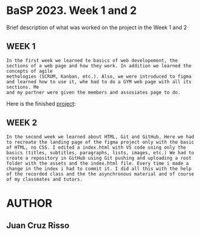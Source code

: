 # BaSP 2023. Week 1 and 2
Brief description of what was worked on the project in the Week 1 and 2

## WEEK 1
```
In the first week we learned te basics of web developement, the sections of a web page and how they work. In addition we learned the concepts of agile
methologies (SCRUM, Kanban, etc.). Also, we were introduced to figma and learned how to use it, whe had to do a GYM web page with all its sections. Me
and my partner were given the members and assosiates page to do. 

```

Here is the finished [project](https://www.figma.com/file/qVvOSwgA0WmUkM7e2ygRIN/UI-kit-RR?node-id=1359-5527&t=AEKF5OJFiM5Ff9oM-0): 

## WEEK 2
```
In the second week we learned about HTML, Git and GitHub. Here we had to recreate the landing page of the figma project only with the basic of HTML, no CSS. I edited a index.html with VS code using only the basics (titles, subtitles, paragraphs, lists, images, etc.) We had to create a repository in GitHub using Git pushing and uploading a root folder with the assets and the index.html file. Every time i made a change in the index i had to commit it. I did all this with the help of the recorded class and the the asynchronous material and of course of my classmates and tutors.
```

# AUTHOR

## Juan Cruz Risso





